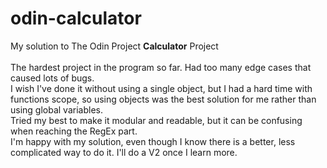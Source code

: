 # odin-calculator
My solution to The Odin Project <b>Calculator</b> Project<br>
<br>
The hardest project in the program so far. Had too many edge cases that caused lots of bugs.<br>
I wish I've done it without using a single object, but I had a hard time with functions scope, so
using objects was the best solution for me rather than using global variables. <br>
Tried my best to make it modular and readable, but it can be confusing when reaching the RegEx part.<br>
I'm happy with my solution, even though I know there is a better, less complicated way to do it. I'll do a V2 once I learn more.<br>